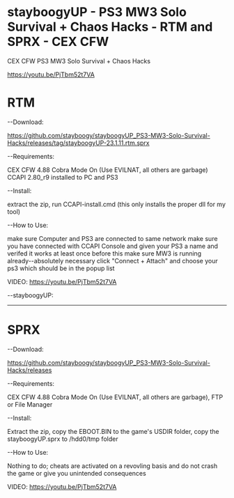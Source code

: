 # stayboogyUP - PS3 MW3 Solo Survival + Chaos Hacks - RTM and SPRX - CEX CFW

CEX CFW PS3 MW3 Solo Survival + Chaos Hacks 

https://youtu.be/PjTbm52t7VA

# RTM

--Download:  

https://github.com/stayboogy/stayboogyUP_PS3-MW3-Solo-Survival-Hacks/releases/tag/stayboogyUP-23.1.11.rtm.sprx

--Requirements: 

CEX CFW 4.88 Cobra Mode On (Use EVILNAT, all others are garbage) CCAPI 2.80_r9 installed to PC and PS3

--Install:  

extract the zip, run CCAPI-install.cmd (this only installs the proper dll for my tool)

--How to Use:  

make sure Computer and PS3 are connected to same network
make sure you have connected with CCAPI Console and given your PS3 a name and verifed it works at least once before this
make sure MW3 is running already--absolutely necessary
click "Connect + Attach" and choose your ps3 which should be in the popup list
               
VIDEO:  https://youtu.be/PjTbm52t7VA
               
--stayboogyUP:  

-------------------------------------------------------------------------------------------------------------------------------------

# SPRX

--Download:  

https://github.com/stayboogy/stayboogyUP_PS3-MW3-Solo-Survival-Hacks/releases

--Requirements: 

CEX CFW 4.88 Cobra Mode On (Use EVILNAT, all others are garbage), FTP or File Manager

--Install:  

Extract the zip, copy the EBOOT.BIN to the game's USDIR folder, copy the stayboogyUP.sprx to /hdd0/tmp folder

--How to Use:  

Nothing to do; cheats are activated on a revovling basis and do not crash the game or give you unintended consequences

VIDEO:  https://youtu.be/PjTbm52t7VA

